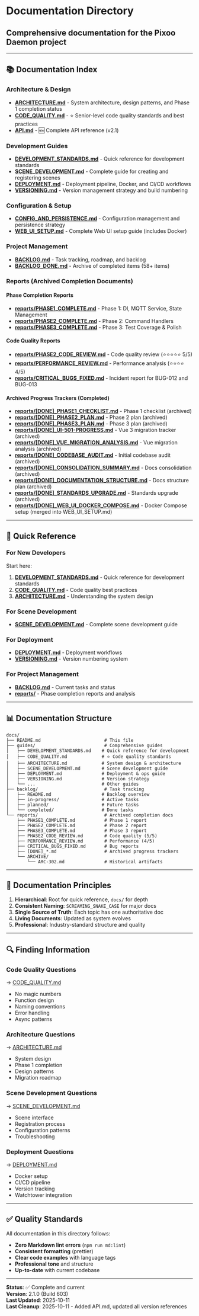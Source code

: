 # Documentation Directory

## Comprehensive documentation for the Pixoo Daemon project

---

## 📚 Documentation Index

### **Architecture & Design**

- **[ARCHITECTURE.md](./ARCHITECTURE.md)** - System architecture, design patterns, and Phase 1 completion status
- **[CODE_QUALITY.md](./CODE_QUALITY.md)** - ⭐ Senior-level code quality standards and best practices
- **[API.md](./API.md)** - 🆕 Complete API reference (v2.1)

### **Development Guides**

- **[DEVELOPMENT_STANDARDS.md](./guides/DEVELOPMENT_STANDARDS.md)** - Quick reference for development standards
- **[SCENE_DEVELOPMENT.md](./SCENE_DEVELOPMENT.md)** - Complete guide for creating and registering scenes
- **[DEPLOYMENT.md](./DEPLOYMENT.md)** - Deployment pipeline, Docker, and CI/CD workflows
- **[VERSIONING.md](./VERSIONING.md)** - Version management strategy and build numbering

### **Configuration & Setup**

- **[CONFIG_AND_PERSISTENCE.md](./CONFIG_AND_PERSISTENCE.md)** - Configuration management and persistence strategy
- **[WEB_UI_SETUP.md](./WEB_UI_SETUP.md)** - Complete Web UI setup guide (includes Docker)

### **Project Management**

- **[BACKLOG.md](./BACKLOG.md)** - Task tracking, roadmap, and backlog
- **[BACKLOG_DONE.md](./BACKLOG_DONE.md)** - Archive of completed items (58+ items)

### **Reports** (Archived Completion Documents)

#### **Phase Completion Reports**

- **[reports/PHASE1_COMPLETE.md](./reports/PHASE1_COMPLETE.md)** - Phase 1: DI, MQTT Service, State Management
- **[reports/PHASE2_COMPLETE.md](./reports/PHASE2_COMPLETE.md)** - Phase 2: Command Handlers
- **[reports/PHASE3_COMPLETE.md](./reports/PHASE3_COMPLETE.md)** - Phase 3: Test Coverage & Polish

#### **Code Quality Reports**

- **[reports/PHASE2_CODE_REVIEW.md](./reports/PHASE2_CODE_REVIEW.md)** - Code quality review (⭐⭐⭐⭐⭐ 5/5)
- **[reports/PERFORMANCE_REVIEW.md](./reports/PERFORMANCE_REVIEW.md)** - Performance analysis (⭐⭐⭐⭐ 4/5)
- **[reports/CRITICAL_BUGS_FIXED.md](./reports/CRITICAL_BUGS_FIXED.md)** - Incident report for BUG-012 and BUG-013

#### **Archived Progress Trackers** (Completed)

- **[reports/\[DONE\]\_PHASE1_CHECKLIST.md](./reports/[DONE]_PHASE1_CHECKLIST.md)** - Phase 1 checklist (archived)
- **[reports/\[DONE\]\_PHASE2_PLAN.md](./reports/[DONE]_PHASE2_PLAN.md)** - Phase 2 plan (archived)
- **[reports/\[DONE\]\_PHASE3_PLAN.md](./reports/[DONE]_PHASE3_PLAN.md)** - Phase 3 plan (archived)
- **[reports/\[DONE\]\_UI-501-PROGRESS.md](./reports/[DONE]_UI-501-PROGRESS.md)** - Vue 3 migration tracker (archived)
- **[reports/\[DONE\]\_VUE_MIGRATION_ANALYSIS.md](./reports/[DONE]_VUE_MIGRATION_ANALYSIS.md)** -
  Vue migration analysis (archived)
- **[reports/\[DONE\]\_CODEBASE_AUDIT.md](./reports/[DONE]_CODEBASE_AUDIT.md)** - Initial codebase audit (archived)
- **[reports/\[DONE\]\_CONSOLIDATION_SUMMARY.md](./reports/[DONE]_CONSOLIDATION_SUMMARY.md)** - Docs consolidation (archived)
- **[reports/\[DONE\]\_DOCUMENTATION_STRUCTURE.md](./reports/[DONE]_DOCUMENTATION_STRUCTURE.md)** - Docs structure plan (archived)
- **[reports/\[DONE\]\_STANDARDS_UPGRADE.md](./reports/[DONE]_STANDARDS_UPGRADE.md)** - Standards upgrade (archived)
- **[reports/\[DONE\]\_WEB_UI_DOCKER_COMPOSE.md](./reports/[DONE]_WEB_UI_DOCKER_COMPOSE.md)** -
  Docker Compose setup (merged into WEB_UI_SETUP.md)

---

## 🎯 Quick Reference

### **For New Developers**

Start here:

1. **[DEVELOPMENT_STANDARDS.md](./guides/DEVELOPMENT_STANDARDS.md)** - Quick reference for development standards
2. **[CODE_QUALITY.md](./CODE_QUALITY.md)** - Code quality best practices
3. **[ARCHITECTURE.md](./ARCHITECTURE.md)** - Understanding the system design

### **For Scene Development**

- **[SCENE_DEVELOPMENT.md](./SCENE_DEVELOPMENT.md)** - Complete scene development guide

### **For Deployment**

- **[DEPLOYMENT.md](./DEPLOYMENT.md)** - Deployment workflows
- **[VERSIONING.md](./VERSIONING.md)** - Version numbering system

### **For Project Management**

- **[BACKLOG.md](./BACKLOG.md)** - Current tasks and status
- **[reports/](./reports/)** - Phase completion reports and analysis

---

## 📊 Documentation Structure

```text
docs/
├── README.md                        # This file
├── guides/                          # Comprehensive guides
│   ├── DEVELOPMENT_STANDARDS.md    # Quick reference for development
│   ├── CODE_QUALITY.md             # ⭐ Code quality standards
│   ├── ARCHITECTURE.md             # System design & architecture
│   ├── SCENE_DEVELOPMENT.md        # Scene development guide
│   ├── DEPLOYMENT.md               # Deployment & ops guide
│   ├── VERSIONING.md               # Version strategy
│   └── ...                         # Other guides
├── backlog/                         # Task tracking
│   ├── README.md                   # Backlog overview
│   ├── in-progress/                # Active tasks
│   ├── planned/                    # Future tasks
│   └── completed/                  # Done tasks
└── reports/                         # Archived completion docs
    ├── PHASE1_COMPLETE.md           # Phase 1 report
    ├── PHASE2_COMPLETE.md           # Phase 2 report
    ├── PHASE3_COMPLETE.md           # Phase 3 report
    ├── PHASE2_CODE_REVIEW.md        # Code quality (5/5)
    ├── PERFORMANCE_REVIEW.md        # Performance (4/5)
    ├── CRITICAL_BUGS_FIXED.md       # Bug reports
    ├── [DONE]_*.md                  # Archived progress trackers
    └── ARCHIVE/
        └── ARC-302.md               # Historical artifacts
```

---

## 🎨 Documentation Principles

1. **Hierarchical**: Root for quick reference, `docs/` for depth
2. **Consistent Naming**: `SCREAMING_SNAKE_CASE` for major docs
3. **Single Source of Truth**: Each topic has one authoritative doc
4. **Living Documents**: Updated as system evolves
5. **Professional**: Industry-standard structure and quality

---

## 🔍 Finding Information

### **Code Quality Questions**

→ [CODE_QUALITY.md](./CODE_QUALITY.md)

- No magic numbers
- Function design
- Naming conventions
- Error handling
- Async patterns

### **Architecture Questions**

→ [ARCHITECTURE.md](./ARCHITECTURE.md)

- System design
- Phase 1 completion
- Design patterns
- Migration roadmap

### **Scene Development Questions**

→ [SCENE_DEVELOPMENT.md](./SCENE_DEVELOPMENT.md)

- Scene interface
- Registration process
- Configuration patterns
- Troubleshooting

### **Deployment Questions**

→ [DEPLOYMENT.md](./DEPLOYMENT.md)

- Docker setup
- CI/CD pipeline
- Version tracking
- Watchtower integration

---

## ✅ Quality Standards

All documentation in this directory follows:

- **Zero Markdown lint errors** (`npm run md:lint`)
- **Consistent formatting** (prettier)
- **Clear code examples** with language tags
- **Professional tone** and structure
- **Up-to-date** with current codebase

---

**Status**: ✅ Complete and current  
**Version**: 2.1.0 (Build 603)  
**Last Updated**: 2025-10-11  
**Last Cleanup**: 2025-10-11 - Added API.md, updated all version references
